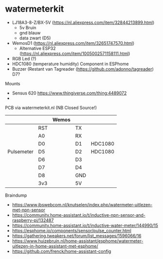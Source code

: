 # watermeterkit
- LJ18A3-8-Z/BX-5V (https://nl.aliexpress.com/item/32844213899.html)
  - 5v Bruin
  - gnd blauw
  - data zwart (D5)
- WemosD1 (https://nl.aliexpress.com/item/32651747570.html)
  - Alternative ESP32 (https://nl.aliexpress.com/item/1005002571158111.html)
- RGB Led (?)
- HDC1080 (temperature humidity) Component in ESPhome
- Buzzer (Restant van Tagreader (https://github.com/adonno/tagreader) D7?

Mounts
- Sensus 620 https://www.thingiverse.com/thing:4489072
- 

PCB via watermeterkit.nl (NB Closed Source!)

|   |   | Wemos  |   |   |
|---|---|---|---|---|
|   |RST|   |TX |   |
|   |A0|   |RX |   |
|   |D0|   |D1 |HDC1080|
|Pulsemeter|D5|   |D2 |HDC1080|
|   |D6|   |D3 |   |
|   |D7|   |D4 |   |
|   |D8|   |GND|   |
|   |3v3|   |5V|   |
  

Braindump
- https://www.jbswebcom.nl/knutselen/index.php/watermeter-uitlezen-met-npn-sensor
- https://community.home-assistant.io/t/inductive-npn-sensor-and-raspberry-pi/132487
- https://community.home-assistant.io/t/inductive-water-meter/144990/15
- https://esphome.io/components/sensor/pulse_counter.html
- https://gathering.tweakers.net/forum/list_messages/1596066/16
- https://www.huizebruin.nl/home-assistant/esphome/watermeter-uitlezen-in-home-assistant-met-esphome/
- https://github.com/frenck/home-assistant-config
